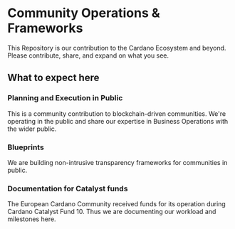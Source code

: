 # Community Operations & Frameworks


This Repository is our contribution to the Cardano Ecosystem and beyond.
Please contribute, share, and expand on what you see. 


## What to expect here

### Planning and Execution in Public
This is a community contribution to blockchain-driven communities.
We're operating in the public and share our expertise in Business Operations with the wider public.

### Blueprints
We are building non-intrusive transparency frameworks for communities in public.

### Documentation for Catalyst funds
The European Cardano Community received funds for its operation during Cardano Catalyst Fund 10.
Thus we are documenting our workload and milestones here.

